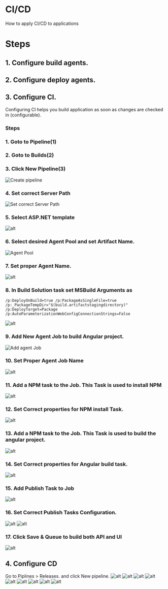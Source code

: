 # CI/CD

How to apply CI/CD to applications

# Steps
## 1. Configure build agents.
## 2. Configure deploy agents.
## 3. Configure CI.
Configuring CI helps you build application as soon as changes are checked in (configurable).
### Steps
### 1. Goto to Pipeline(1)
### 2. Goto to Builds(2)
### 3. Click New Pipeline(3)
![Create pipeline]( screenShots/2021-07-13_15_51_27-Builds-Pipelines.png)

### 4. Set correct Server Path
![Set correct Server Path]( screenShots/2021-07-13_16_09_57.png)

### 5. Select ASP.NET template
![alt]( screenShots/2021-07-13_16_15_18.png)

### 6. Select desired Agent Pool and set Artifact Name.
![Agent Pool]( screenShots/2021-07-13_16_17_32.png)

### 7. Set proper Agent Name.
![alt]( screenShots/2021-07-13_16_22_10.png)

### 8. In Build Solution task set MSBuild Arguments as 
```
/p:DeployOnBuild=true /p:PackageAsSingleFile=true /p:_PackageTempDir="$(build.artifactstagingdirectory)" /p:DeployTarget=Package /p:AutoParameterizationWebConfigConnectionStrings=False
```
![alt]( screenShots/2021-07-13_16_25_11.png)

### 9. Add New Agent Job to build Angular project.
![Add agent Job]( screenShots/162937.png)

### 10. Set Proper Agent Job Name
![alt]( screenShots/2021-07-13_16_33_39.png)

### 11. Add a NPM task to the Job. This Task is used to install NPM
![alt]( screenShots/2021-07-13_16_38_29.png)

### 12. Set Correct properties for NPM install Task.
![alt]( screenShots/2021-07-13_16_40_50.png)

### 13. Add a NPM task to the Job. This Task is used to build the angular project.
![alt]( screenShots/2021-07-13_16_42_24.png)

### 14. Set Correct properties for Angular build task.
![alt]( screenShots/2021-07-13_16_45_31.png)

### 15. Add Publish Task to Job
![alt]( screenShots/2021-07-13_16_48_29.png)

### 16. Set Correct Publish Tasks Configuration.
![alt]( screenShots/2021-07-13_16_52_40.png)
![alt]( screenShots/2021-07-13_16_54_24.png)

### 17. Click Save & Queue to build both API and UI
![alt]( screenShots/2021-07-13_16_56_52.png)


## 4. Configure CD
Go to Piplines > Releases. and click New pipeline.
![alt]( screenShots/2021-08-04_16_42_29.png)
![alt]( screenShots/2021-08-04_16_43_11.png)
![alt]( screenShots/2021-08-04_16_44_22.png)
![alt]( screenShots/2021-08-04_16_45_14.png)
![alt]( screenShots/2021-08-04_16_47_36.png)
![alt]( screenShots/2021-08-04_18_13_23.png)
![alt]( screenShots/2021-08-04_18_20_40.png)
![alt]( screenShots/2021-08-04_18_32_08.png)
![alt]( screenShots/2021-08-04_18_44_49.png)
